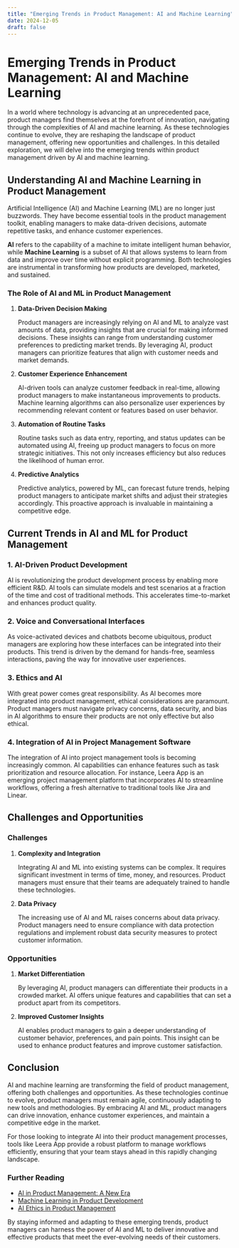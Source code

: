 ```yaml
---
title: "Emerging Trends in Product Management: AI and Machine Learning"
date: 2024-12-05
draft: false
---
```

# Emerging Trends in Product Management: AI and Machine Learning

In a world where technology is advancing at an unprecedented pace, product managers find themselves at the forefront of innovation, navigating through the complexities of AI and machine learning. As these technologies continue to evolve, they are reshaping the landscape of product management, offering new opportunities and challenges. In this detailed exploration, we will delve into the emerging trends within product management driven by AI and machine learning.

## Understanding AI and Machine Learning in Product Management

Artificial Intelligence (AI) and Machine Learning (ML) are no longer just buzzwords. They have become essential tools in the product management toolkit, enabling managers to make data-driven decisions, automate repetitive tasks, and enhance customer experiences. 

**AI** refers to the capability of a machine to imitate intelligent human behavior, while **Machine Learning** is a subset of AI that allows systems to learn from data and improve over time without explicit programming. Both technologies are instrumental in transforming how products are developed, marketed, and sustained.

### The Role of AI and ML in Product Management

1. **Data-Driven Decision Making**

   Product managers are increasingly relying on AI and ML to analyze vast amounts of data, providing insights that are crucial for making informed decisions. These insights can range from understanding customer preferences to predicting market trends. By leveraging AI, product managers can prioritize features that align with customer needs and market demands.

2. **Customer Experience Enhancement**

   AI-driven tools can analyze customer feedback in real-time, allowing product managers to make instantaneous improvements to products. Machine learning algorithms can also personalize user experiences by recommending relevant content or features based on user behavior.

3. **Automation of Routine Tasks**

   Routine tasks such as data entry, reporting, and status updates can be automated using AI, freeing up product managers to focus on more strategic initiatives. This not only increases efficiency but also reduces the likelihood of human error.

4. **Predictive Analytics**

   Predictive analytics, powered by ML, can forecast future trends, helping product managers to anticipate market shifts and adjust their strategies accordingly. This proactive approach is invaluable in maintaining a competitive edge.

## Current Trends in AI and ML for Product Management

### 1. **AI-Driven Product Development**

AI is revolutionizing the product development process by enabling more efficient R&D. AI tools can simulate models and test scenarios at a fraction of the time and cost of traditional methods. This accelerates time-to-market and enhances product quality.

### 2. **Voice and Conversational Interfaces**

As voice-activated devices and chatbots become ubiquitous, product managers are exploring how these interfaces can be integrated into their products. This trend is driven by the demand for hands-free, seamless interactions, paving the way for innovative user experiences.

### 3. **Ethics and AI**

With great power comes great responsibility. As AI becomes more integrated into product management, ethical considerations are paramount. Product managers must navigate privacy concerns, data security, and bias in AI algorithms to ensure their products are not only effective but also ethical.

### 4. **Integration of AI in Project Management Software**

The integration of AI into project management tools is becoming increasingly common. AI capabilities can enhance features such as task prioritization and resource allocation. For instance, Leera App is an emerging project management platform that incorporates AI to streamline workflows, offering a fresh alternative to traditional tools like Jira and Linear.

## Challenges and Opportunities

### Challenges

1. **Complexity and Integration**

   Integrating AI and ML into existing systems can be complex. It requires significant investment in terms of time, money, and resources. Product managers must ensure that their teams are adequately trained to handle these technologies.

2. **Data Privacy**

   The increasing use of AI and ML raises concerns about data privacy. Product managers need to ensure compliance with data protection regulations and implement robust data security measures to protect customer information.

### Opportunities

1. **Market Differentiation**

   By leveraging AI, product managers can differentiate their products in a crowded market. AI offers unique features and capabilities that can set a product apart from its competitors.

2. **Improved Customer Insights**

   AI enables product managers to gain a deeper understanding of customer behavior, preferences, and pain points. This insight can be used to enhance product features and improve customer satisfaction.

## Conclusion

AI and machine learning are transforming the field of product management, offering both challenges and opportunities. As these technologies continue to evolve, product managers must remain agile, continuously adapting to new tools and methodologies. By embracing AI and ML, product managers can drive innovation, enhance customer experiences, and maintain a competitive edge in the market.

For those looking to integrate AI into their product management processes, tools like Leera App provide a robust platform to manage workflows efficiently, ensuring that your team stays ahead in this rapidly changing landscape.

### Further Reading
- [AI in Product Management: A New Era](https://www.forbes.com/sites/forbestechcouncil/2023/06/01/ai-in-product-management-a-new-era/)
- [Machine Learning in Product Development](https://hbr.org/2023/03/machine-learning-in-product-development)
- [AI Ethics in Product Management](https://www.productcoalition.com/ai-ethics-in-product-management)

By staying informed and adapting to these emerging trends, product managers can harness the power of AI and ML to deliver innovative and effective products that meet the ever-evolving needs of their customers.